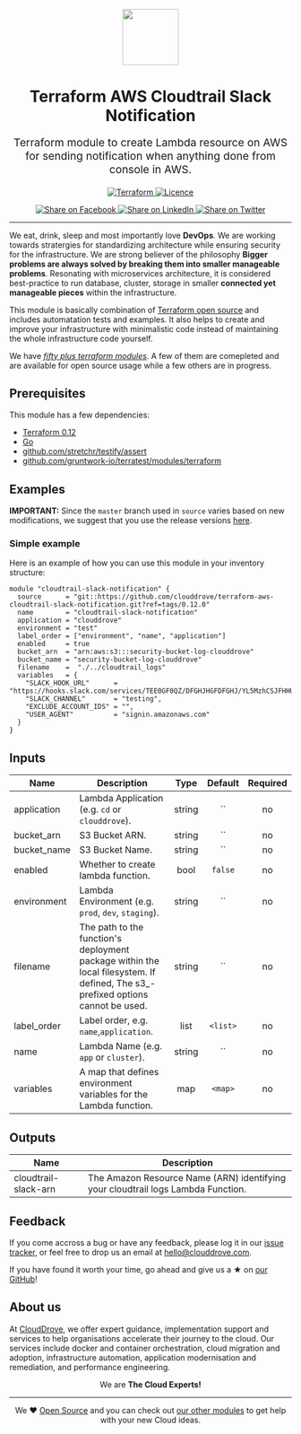 <!-- This file was automatically generated by the `geine`. Make all changes to `README.yaml` and run `make readme` to rebuild this file. -->

<p align="center"> <img src="https://user-images.githubusercontent.com/50652676/62349836-882fef80-b51e-11e9-99e3-7b974309c7e3.png" width="100" height="100"></p>


<h1 align="center">
    Terraform AWS Cloudtrail Slack Notification


</h1>

<p align="center" style="font-size: 1.2rem;">
    Terraform module to create Lambda resource on AWS for sending notification when anything done from console in AWS.
     </p>

<p align="center">

<a href="https://www.terraform.io">
  <img src="https://img.shields.io/badge/Terraform-v0.12-green" alt="Terraform">
</a>
<a href="LICENSE.md">
  <img src="https://img.shields.io/badge/License-MIT-blue.svg" alt="Licence">
</a>


</p>
<p align="center">

<a href='https://facebook.com/sharer/sharer.php?u=https://github.com/clouddrove/terraform-aws-cloudtrail-slack-notification'>
  <img title="Share on Facebook" src="https://user-images.githubusercontent.com/50652676/62817743-4f64cb80-bb59-11e9-90c7-b057252ded50.png" />
</a>
<a href='https://www.linkedin.com/shareArticle?mini=true&title=Terraform+AWS+Cloudtrail+Slack+Notification&url=https://github.com/clouddrove/terraform-aws-cloudtrail-slack-notification'>
  <img title="Share on LinkedIn" src="https://user-images.githubusercontent.com/50652676/62817742-4e339e80-bb59-11e9-87b9-a1f68cae1049.png" />
</a>
<a href='https://twitter.com/intent/tweet/?text=Terraform+AWS+Cloudtrail+Slack+Notification&url=https://github.com/clouddrove/terraform-aws-cloudtrail-slack-notification'>
  <img title="Share on Twitter" src="https://user-images.githubusercontent.com/50652676/62817740-4c69db00-bb59-11e9-8a79-3580fbbf6d5c.png" />
</a>

</p>
<hr>


We eat, drink, sleep and most importantly love **DevOps**. We are working towards stratergies for standardizing architecture while ensuring security for the infrastructure. We are strong believer of the philosophy <b>Bigger problems are always solved by breaking them into smaller manageable problems</b>. Resonating with microservices architecture, it is considered best-practice to run database, cluster, storage in smaller <b>connected yet manageable pieces</b> within the infrastructure.

This module is basically combination of [Terraform open source](https://www.terraform.io/) and includes automatation tests and examples. It also helps to create and improve your infrastructure with minimalistic code instead of maintaining the whole infrastructure code yourself.

We have [*fifty plus terraform modules*][terraform_modules]. A few of them are comepleted and are available for open source usage while a few others are in progress.




## Prerequisites

This module has a few dependencies:

- [Terraform 0.12](https://learn.hashicorp.com/terraform/getting-started/install.html)
- [Go](https://golang.org/doc/install)
- [github.com/stretchr/testify/assert](https://github.com/stretchr/testify)
- [github.com/gruntwork-io/terratest/modules/terraform](https://github.com/gruntwork-io/terratest)







## Examples


**IMPORTANT:** Since the `master` branch used in `source` varies based on new modifications, we suggest that you use the release versions [here](https://github.com/clouddrove/terraform-aws-cloudtrail-slack-notification/releases).


### Simple example
Here is an example of how you can use this module in your inventory structure:
```hcl
module "cloudtrail-slack-notification" {
  source      = "git::https://github.com/clouddrove/terraform-aws-cloudtrail-slack-notification.git?ref=tags/0.12.0"
  name        = "cloudtrail-slack-notification"
  application = "clouddrove"
  environment = "test"
  label_order = ["environment", "name", "application"]
  enabled     = true
  bucket_arn  = "arn:aws:s3:::security-bucket-log-clouddrove"
  bucket_name = "security-bucket-log-clouddrove"
  filename    =  "./../cloudtrail_logs"
  variables   = {
    "SLACK_HOOK_URL"      = "https://hooks.slack.com/services/TEE0GF0QZ/DFGHJHGFDFGHJ/YL5MzhCSJFHHUdfgh2Hs1qiMXVH",
    "SLACK_CHANNEL"       = "testing",
    "EXCLUDE_ACCOUNT_IDS" = "",
    "USER_AGENT"          = "signin.amazonaws.com"
  }
}
```






## Inputs

| Name | Description | Type | Default | Required |
|------|-------------|:----:|:-----:|:-----:|
| application | Lambda Application (e.g. `cd` or `clouddrove`). | string | `` | no |
| bucket_arn | S3 Bucket ARN. | string | `` | no |
| bucket_name | S3 Bucket Name. | string | `` | no |
| enabled | Whether to create lambda function. | bool | `false` | no |
| environment | Lambda Environment (e.g. `prod`, `dev`, `staging`). | string | `` | no |
| filename | The path to the function's deployment package within the local filesystem. If defined, The s3_-prefixed options cannot be used. | string | `` | no |
| label_order | Label order, e.g. `name`,`application`. | list | `<list>` | no |
| name | Lambda Name  (e.g. `app` or `cluster`). | string | `` | no |
| variables | A map that defines environment variables for the Lambda function. | map | `<map>` | no |

## Outputs

| Name | Description |
|------|-------------|
| cloudtrail-slack-arn | The Amazon Resource Name (ARN) identifying your cloudtrail logs Lambda Function. |



## Feedback
If you come accross a bug or have any feedback, please log it in our [issue tracker](https://github.com/clouddrove/terraform-aws-cloudtrail-slack-notification/issues), or feel free to drop us an email at [hello@clouddrove.com](mailto:hello@clouddrove.com).

If you have found it worth your time, go ahead and give us a ★ on [our GitHub](https://github.com/clouddrove/terraform-aws-cloudtrail-slack-notification)!

## About us

At [CloudDrove][website], we offer expert guidance, implementation support and services to help organisations accelerate their journey to the cloud. Our services include docker and container orchestration, cloud migration and adoption, infrastructure automation, application modernisation and remediation, and performance engineering.

<p align="center">We are <b> The Cloud Experts!</b></p>
<hr />
<p align="center">We ❤️  <a href="https://github.com/clouddrove">Open Source</a> and you can check out <a href="https://github.com/clouddrove">our other modules</a> to get help with your new Cloud ideas.</p>

  [website]: https://clouddrove.com
  [github]: https://github.com/clouddrove
  [linkedin]: https://cpco.io/linkedin
  [twitter]: https://twitter.com/clouddrove/
  [email]: https://clouddrove.com/contact-us.html
  [terraform_modules]: https://github.com/clouddrove?utf8=%E2%9C%93&q=terraform-&type=&language=